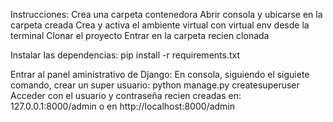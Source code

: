 Instrucciones:
    Crea una carpeta contenedora 
    Abrir consola y ubicarse en la carpeta creada
    Crea y activa el ambiente virtual con virtual env desde la terminal
    Clonar el proyecto 
    Entrar en la carpeta recien clonada

Instalar las dependencias:
    pip install -r requirements.txt

Entrar al panel aministrativo de Django:
    En consola, siguiendo el siguiete comando, crear un super usuario:
        python manage.py createsuperuser
    Acceder con el usuario y contraseña recien creadas en:
    127.0.0.1:8000/admin o en 
    http://localhost:8000/admin